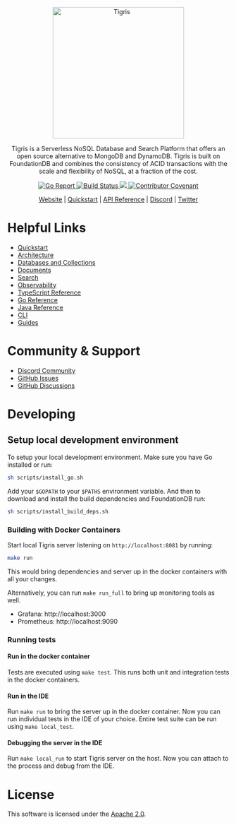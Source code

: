 <p align="center">
  <a href="https://www.tigrisdata.com/"><img src="https://www.tigrisdata.com/docs/logo/dark.png" alt="Tigris" width="298" /></a> 
</p>

<p align="center">
Tigris is a Serverless NoSQL Database and Search Platform that offers an open source alternative to MongoDB and DynamoDB.
Tigris is built on FoundationDB and combines the consistency of ACID transactions with the scale and flexibility of NoSQL, at a fraction of the cost.
</p>

<p align="center">
<a href="https://goreportcard.com/report/github.com/tigrisdata/tigris"> 
<img src="https://goreportcard.com/badge/github.com/tigrisdata/tigris" alt="Go Report">
</a>
<a href="">
<img src="https://github.com/tigrisdata/tigris/workflows/Go/badge.svg" alt="Build Status">
</a>
<a href="https://codecov.io/gh/tigrisdata/tigris" >
<img src="https://codecov.io/gh/tigrisdata/tigris/branch/main/graph/badge.svg?token=016J4ABMC3"/>
</a>
<a href="CODE_OF_CONDUCT.md">
<img src="https://img.shields.io/badge/Contributor%20Covenant-2.1-4baaaa.svg" alt="Contributor Covenant">
</a>
</p>

<p align="center">
  <a href="https://www.tigrisdata.com/">Website</a> |
  <a href="https://www.tigrisdata.com/docs/quickstarts/">Quickstart</a> |
  <a href="https://www.tigrisdata.com/docs/references/api/">API Reference</a> |
  <a href="https://www.tigrisdata.com/discord/">Discord</a> | 
  <a href="https://twitter.com/TigrisData">Twitter</a>
</p>

# Helpful Links

- [Quickstart](https://www.tigrisdata.com/docs/quickstarts/)
- [Architecture](https://www.tigrisdata.com/docs/concepts/architecture/)
- [Databases and Collections](https://www.tigrisdata.com/docs/concepts/database/)
- [Documents](https://www.tigrisdata.com/docs/concepts/database/documents/)
- [Search](https://www.tigrisdata.com/docs/concepts/searching/)
- [Observability](https://www.tigrisdata.com/docs/concepts/platform/cloud/metrics/)
- [TypeScript Reference](https://www.tigrisdata.com/docs/sdkstools/typescript/)
- [Go Reference](https://www.tigrisdata.com/docs/sdkstools/golang/)
- [Java Reference](https://www.tigrisdata.com/docs/sdkstools/java/getting-started/)
- [CLI](https://www.tigrisdata.com/docs/sdkstools/cli/)
- [Guides](https://www.tigrisdata.com/docs/guides/)

# Community & Support

- [Discord Community](https://www.tigrisdata.com/discord/)
- [GitHub Issues](https://github.com/tigrisdata/tigris/issues)
- [GitHub Discussions](https://github.com/tigrisdata/tigris/discussions)

# Developing

## Setup local development environment

To setup your local development environment. Make sure you have Go installed or run:

```sh
sh scripts/install_go.sh
```

Add your `$GOPATH` to your `$PATHS` environment variable. And then to download and
install the build dependencies and FoundationDB run:

```sh
sh scripts/install_build_deps.sh
```

### Building with Docker Containers

Start local Tigris server listening on `http://localhost:8081` by running:

```sh
make run
```

This would bring dependencies and server up in the docker containers with all
your changes.

Alternatively, you can run `make run_full` to bring up monitoring tools as well.

- Grafana: http://localhost:3000
- Prometheus: http://localhost:9090

### Running tests

#### Run in the docker container

Tests are executed using `make test`. This runs both unit and integration
tests in the docker containers.

#### Run in the IDE

Run `make run` to bring the server up in the docker container.
Now you can run individual tests in the IDE of your choice.
Entire test suite can be run using `make local_test`.

#### Debugging the server in the IDE

Run `make local_run` to start Tigris server on the host.
Now you can attach to the process and debug from the IDE.

# License

This software is licensed under the [Apache 2.0](LICENSE).
